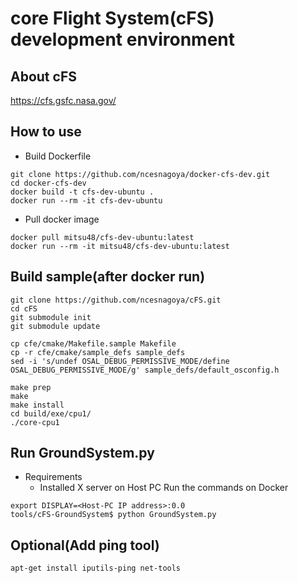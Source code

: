 # core Flight System(cFS) development environment

## About cFS
https://cfs.gsfc.nasa.gov/

## How to use
- Build Dockerfile
```
git clone https://github.com/ncesnagoya/docker-cfs-dev.git
cd docker-cfs-dev
docker build -t cfs-dev-ubuntu .
docker run --rm -it cfs-dev-ubuntu
```

- Pull docker image
```
docker pull mitsu48/cfs-dev-ubuntu:latest
docker run --rm -it mitsu48/cfs-dev-ubuntu:latest
```

## Build sample(after docker run)
```
git clone https://github.com/ncesnagoya/cFS.git
cd cFS
git submodule init
git submodule update

cp cfe/cmake/Makefile.sample Makefile
cp -r cfe/cmake/sample_defs sample_defs
sed -i 's/undef OSAL_DEBUG_PERMISSIVE_MODE/define OSAL_DEBUG_PERMISSIVE_MODE/g' sample_defs/default_osconfig.h

make prep
make
make install
cd build/exe/cpu1/
./core-cpu1
```

## Run GroundSystem.py
- Requirements
    - Installed X server on Host PC
Run the commands on Docker
```
export DISPLAY=<Host-PC IP address>:0.0
tools/cFS-GroundSystem$ python GroundSystem.py
```

## Optional(Add ping tool)
```
apt-get install iputils-ping net-tools
```
